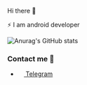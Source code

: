 Hi there 👋

⚡ I am android developer

![Anurag's GitHub stats](https://github-readme-stats.vercel.app/api?username=sliderzxc&show_icons=true&theme=radical)


### Contact me 🔗

- <a href="https://t.me/sliderzxc"><img src="https://upload.wikimedia.org/wikipedia/commons/thumb/8/82/Telegram_logo.svg/768px-Telegram_logo.svg.png" width=14 height=14 /> Telegram</a>
